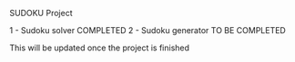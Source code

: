 SUDOKU Project

1 - Sudoku solver   COMPLETED
2 - Sudoku generator TO BE COMPLETED

This will be updated once the project is finished